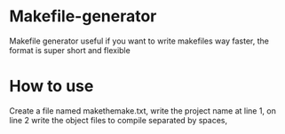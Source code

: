 # Makefile-generator
Makefile generator useful if you want to write makefiles way faster, the format is super short and flexible
# How to use
Create a file named makethemake.txt, write the project name at line 1, on line 2 write the object files to compile separated by spaces, 
